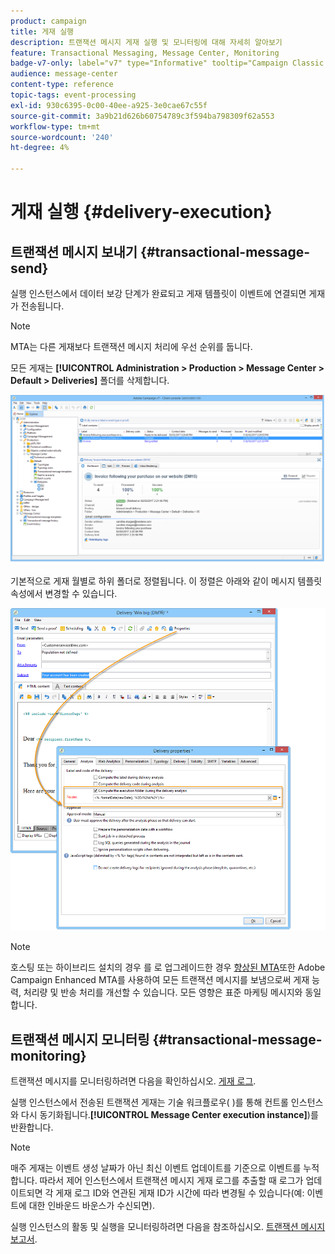 ```yaml
---
product: campaign
title: 게재 실행
description: 트랜잭션 메시지 게재 실행 및 모니터링에 대해 자세히 알아보기
feature: Transactional Messaging, Message Center, Monitoring
badge-v7-only: label="v7" type="Informative" tooltip="Campaign Classic v7에만 적용"
audience: message-center
content-type: reference
topic-tags: event-processing
exl-id: 930c6395-0c00-40ee-a925-3e0cae67c55f
source-git-commit: 3a9b21d626b60754789c3f594ba798309f62a553
workflow-type: tm+mt
source-wordcount: '240'
ht-degree: 4%

---
```


# 게재 실행 {#delivery-execution}



## 트랜잭션 메시지 보내기 {#transactional-message-send}

실행 인스턴스에서 데이터 보강 단계가 완료되고 게재 템플릿이 이벤트에 연결되면 게재가 전송됩니다.

>[!NOTE]
>
>MTA는 다른 게재보다 트랜잭션 메시지 처리에 우선 순위를 둡니다.

모든 게재는 **[!UICONTROL Administration > Production > Message Center > Default > Deliveries]** 폴더를 삭제합니다.

![](assets/messagecenter_deliveries_execinstances_001.png)

기본적으로 게재 월별로 하위 폴더로 정렬됩니다. 이 정렬은 아래와 같이 메시지 템플릿 속성에서 변경할 수 있습니다.

![](assets/messagecenter_deliveries_properties_001.png)

>[!NOTE]
>
>호스팅 또는 하이브리드 설치의 경우 를 로 업그레이드한 경우 [향상된 MTA](../../delivery/using/sending-with-enhanced-mta.md)또한 Adobe Campaign Enhanced MTA를 사용하여 모든 트랜잭션 메시지를 보냄으로써 게재 능력, 처리량 및 반송 처리를 개선할 수 있습니다. 모든 영향은 표준 마케팅 메시지와 동일합니다.

## 트랜잭션 메시지 모니터링 {#transactional-message-monitoring}

트랜잭션 메시지를 모니터링하려면 다음을 확인하십시오. [게재 로그](../../delivery/using/delivery-dashboard.md#delivery-logs-and-history).

실행 인스턴스에서 전송된 트랜잭션 게재는 기술 워크플로우( )를 통해 컨트롤 인스턴스와 다시 동기화됩니다.**[!UICONTROL Message Center execution instance]**)를 반환합니다.

>[!NOTE]
>
>매주 게재는 이벤트 생성 날짜가 아닌 최신 이벤트 업데이트를 기준으로 이벤트를 누적합니다. 따라서 제어 인스턴스에서 트랜잭션 메시지 게재 로그를 추출할 때 로그가 업데이트되면 각 게재 로그 ID와 연관된 게재 ID가 시간에 따라 변경될 수 있습니다(예: 이벤트에 대한 인바운드 바운스가 수신되면).

<!--The transactional deliveries sent from the execution instance are synchronized back to the control instance as follows.

Let's take a [delivery template](../../message-center/using/introduction.md) labelled *Template_1*.

1. An event corresponding to *Template_1* is received on the execution instance.
1. The **Processing real time events** (rtEventsProcessing) workflow processes the event and searches for an existing delivery for the current month.

    >[!NOTE]
    >
    >If not found, a new delivery is created and the event is assigned to the new delivery.

1. The transactional email is sent and the delivery status changes to **[!UICONTROL Sent]**.
1. The **Message Center execution instance** (mcSync_mcExec) workflow retrieves the delivery logs from the execution instance and updates the delivery logs on the control instance.
1. The control instance searches for an existing delivery for week 40 (2020-09-28_Template_1).

    >[!NOTE]
    >
    >If not found, a new delivery is created.

1. The week after, an inbound bounce is received for the event.
1. The status of the event changes to **[!UICONTROL Delivery failed]**.
1. The **Message Center execution instance** (mcSync_mcExec) workflow retrieves the delivery logs from the execution instance and searches for a delivery for week 41 (2020-10-05_Template_1) to update the delivery logs. The delivery logs are then linked to a new delivery for the current week.

To summarize, the deliveries weekly accumulate the events based on the latest event update, and not on the event creation date.

Therefore, when extracting transactional messaging delivery logs from the control instance, the delivery ID associated with each delivery log ID changes every week.-->

실행 인스턴스의 활동 및 실행을 모니터링하려면 다음을 참조하십시오. [트랜잭션 메시지 보고서](../../message-center/using/about-transactional-messaging-reports.md).
